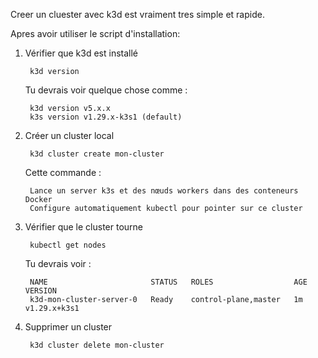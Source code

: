Creer un cluester avec k3d est vraiment tres simple et rapide.

Apres avoir utiliser le script d'installation:

1. Vérifier que k3d est installé

		k3d version

	Tu devrais voir quelque chose comme :

		k3d version v5.x.x
		k3s version v1.29.x-k3s1 (default)

2. Créer un cluster local

		k3d cluster create mon-cluster

	Cette commande :

		Lance un server k3s et des nœuds workers dans des conteneurs Docker
		Configure automatiquement kubectl pour pointer sur ce cluster

3. Vérifier que le cluster tourne

		kubectl get nodes

	Tu devrais voir :

		NAME                       STATUS   ROLES                  AGE   VERSION
		k3d-mon-cluster-server-0   Ready    control-plane,master   1m    v1.29.x+k3s1


4. Supprimer un cluster

		k3d cluster delete mon-cluster
